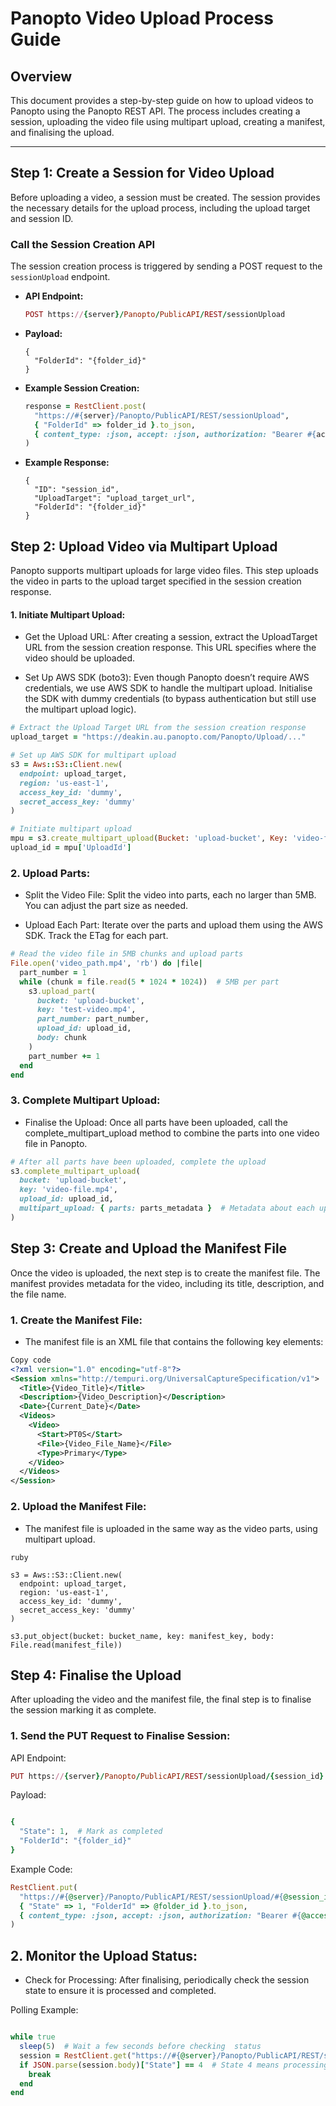 # Panopto Video Upload Process Guide

## Overview
This document provides a step-by-step guide on how to upload videos to Panopto using the Panopto REST API. The process includes creating a session, uploading the video file using multipart upload, creating a manifest, and finalising the upload.

---

## Step 1: Create a Session for Video Upload

Before uploading a video, a session must be created. The session provides the necessary details for the upload process, including the upload target and session ID.

###  Call the Session Creation API
The session creation process is triggered by sending a POST request to the `sessionUpload` endpoint.

- **API Endpoint:**
  ```ruby
  POST https://{server}/Panopto/PublicAPI/REST/sessionUpload
  ```
- **Payload:**
  ```http
  {
    "FolderId": "{folder_id}"
  }

  ```
- **Example Session Creation:**
  ```ruby
  response = RestClient.post(
    "https://#{server}/Panopto/PublicAPI/REST/sessionUpload",
    { "FolderId" => folder_id }.to_json,
    { content_type: :json, accept: :json, authorization: "Bearer #{access_token}" }
  )
  ```

- **Example Response:**
  ```http
  {
    "ID": "session_id",
    "UploadTarget": "upload_target_url",
    "FolderId": "{folder_id}"
  }
  ```
## Step 2: Upload Video via Multipart Upload
Panopto supports multipart uploads for large video files. This step uploads the video in parts to the upload target specified in the session creation response.

#### 1. Initiate Multipart Upload:
- Get the Upload URL: After creating a session, extract the UploadTarget URL from the session creation response. This URL specifies where the video should be uploaded.

- Set Up AWS SDK (boto3): Even though Panopto doesn’t require AWS credentials, we use AWS SDK to handle the multipart upload. Initialise the SDK with dummy credentials (to bypass authentication but still use the multipart upload logic).

```ruby
# Extract the Upload Target URL from the session creation response
upload_target = "https://deakin.au.panopto.com/Panopto/Upload/..."

# Set up AWS SDK for multipart upload
s3 = Aws::S3::Client.new(
  endpoint: upload_target,
  region: 'us-east-1',
  access_key_id: 'dummy',
  secret_access_key: 'dummy'
)

# Initiate multipart upload
mpu = s3.create_multipart_upload(Bucket: 'upload-bucket', Key: 'video-file.mp4')
upload_id = mpu['UploadId']
```
### 2. Upload Parts:
- Split the Video File: Split the video into parts, each no larger than 5MB. You can adjust the part size as needed.

- Upload Each Part: Iterate over the parts and upload them using the AWS SDK. Track the ETag for each part.

```ruby
# Read the video file in 5MB chunks and upload parts
File.open('video_path.mp4', 'rb') do |file|
  part_number = 1
  while (chunk = file.read(5 * 1024 * 1024))  # 5MB per part
    s3.upload_part(
      bucket: 'upload-bucket',
      key: 'test-video.mp4',
      part_number: part_number,
      upload_id: upload_id,
      body: chunk
    )
    part_number += 1
  end
end
```
### 3. Complete Multipart Upload:
- Finalise the Upload: Once all parts have been uploaded, call the complete_multipart_upload method to combine the parts into one video file in Panopto.

```ruby
# After all parts have been uploaded, complete the upload
s3.complete_multipart_upload(
  bucket: 'upload-bucket',
  key: 'video-file.mp4',
  upload_id: upload_id,
  multipart_upload: { parts: parts_metadata }  # Metadata about each uploaded part
)
```
## Step 3: Create and Upload the Manifest File
Once the video is uploaded, the next step is to create the manifest file. The manifest provides metadata for the video, including its title, description, and the file name.

### 1. Create the Manifest File:
- The manifest file is an XML file that contains the following key elements:

```xml
Copy code
<?xml version="1.0" encoding="utf-8"?>
<Session xmlns="http://tempuri.org/UniversalCaptureSpecification/v1">
  <Title>{Video_Title}</Title>
  <Description>{Video_Description}</Description>
  <Date>{Current_Date}</Date>
  <Videos>
    <Video>
      <Start>PT0S</Start>
      <File>{Video_File_Name}</File>
      <Type>Primary</Type>
    </Video>
  </Videos>
</Session>
```
### 2. Upload the Manifest File:
- The manifest file is uploaded in the same way as the video parts, using multipart upload.
``` Example Upload (Using AWS SDK):
ruby

s3 = Aws::S3::Client.new(
  endpoint: upload_target,
  region: 'us-east-1',
  access_key_id: 'dummy',
  secret_access_key: 'dummy'
)

s3.put_object(bucket: bucket_name, key: manifest_key, body: File.read(manifest_file))
```
## Step 4: Finalise the Upload
After uploading the video and the manifest file, the final step is to finalise the session marking it as complete.

### 1. Send the PUT Request to Finalise Session:
API Endpoint:

```ruby
PUT https://{server}/Panopto/PublicAPI/REST/sessionUpload/{session_id}
```
Payload:

```ruby

{
  "State": 1,  # Mark as completed
  "FolderId": "{folder_id}"
}
```
Example Code:

```ruby
RestClient.put(
  "https://#{@server}/Panopto/PublicAPI/REST/sessionUpload/#{@session_id}",
  { "State" => 1, "FolderId" => @folder_id }.to_json,
  { content_type: :json, accept: :json, authorization: "Bearer #{@access_token}" }
)
```
## 2. Monitor the Upload Status:
- Check for Processing: After finalising, periodically check the session state to ensure it is processed and completed.

Polling Example:

```ruby

while true
  sleep(5)  # Wait a few seconds before checking  status
  session = RestClient.get("https://#{@server}/Panopto/PublicAPI/REST/sessionUpload/#{@session_id}")
  if JSON.parse(session.body)["State"] == 4  # State 4 means processing complete
    break
  end
end
```
